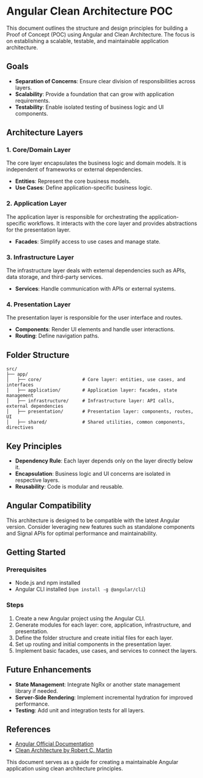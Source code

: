 # Angular Clean Architecture POC

This document outlines the structure and design principles for building a Proof of Concept (POC) using Angular and Clean Architecture. The focus is on establishing a scalable, testable, and maintainable application architecture.

## Goals
- **Separation of Concerns**: Ensure clear division of responsibilities across layers.
- **Scalability**: Provide a foundation that can grow with application requirements.
- **Testability**: Enable isolated testing of business logic and UI components.

## Architecture Layers
### 1. **Core/Domain Layer**
The core layer encapsulates the business logic and domain models. It is independent of frameworks or external dependencies.

- **Entities**: Represent the core business models.
- **Use Cases**: Define application-specific business logic.

### 2. **Application Layer**
The application layer is responsible for orchestrating the application-specific workflows. It interacts with the core layer and provides abstractions for the presentation layer.

- **Facades**: Simplify access to use cases and manage state.

### 3. **Infrastructure Layer**
The infrastructure layer deals with external dependencies such as APIs, data storage, and third-party services.

- **Services**: Handle communication with APIs or external systems.

### 4. **Presentation Layer**
The presentation layer is responsible for the user interface and routes.

- **Components**: Render UI elements and handle user interactions.
- **Routing**: Define navigation paths.

## Folder Structure
```plaintext
src/
├── app/
│   ├── core/               # Core layer: entities, use cases, and interfaces
│   ├── application/        # Application layer: facades, state management
│   ├── infrastructure/     # Infrastructure layer: API calls, external dependencies
│   ├── presentation/       # Presentation layer: components, routes, UI
│   ├── shared/             # Shared utilities, common components, directives
```

## Key Principles
- **Dependency Rule**: Each layer depends only on the layer directly below it.
- **Encapsulation**: Business logic and UI concerns are isolated in respective layers.
- **Reusability**: Code is modular and reusable.

## Angular Compatibility
This architecture is designed to be compatible with the latest Angular version. Consider leveraging new features such as standalone components and Signal APIs for optimal performance and maintainability.

## Getting Started
### Prerequisites
- Node.js and npm installed
- Angular CLI installed (`npm install -g @angular/cli`)

### Steps
1. Create a new Angular project using the Angular CLI.
2. Generate modules for each layer: core, application, infrastructure, and presentation.
3. Define the folder structure and create initial files for each layer.
4. Set up routing and initial components in the presentation layer.
5. Implement basic facades, use cases, and services to connect the layers.

## Future Enhancements
- **State Management**: Integrate NgRx or another state management library if needed.
- **Server-Side Rendering**: Implement incremental hydration for improved performance.
- **Testing**: Add unit and integration tests for all layers.

## References
- [Angular Official Documentation](https://angular.dev/)
- [Clean Architecture by Robert C. Martin](https://www.goodreads.com/book/show/18043011-clean-architecture)

This document serves as a guide for creating a maintainable Angular application using clean architecture principles.